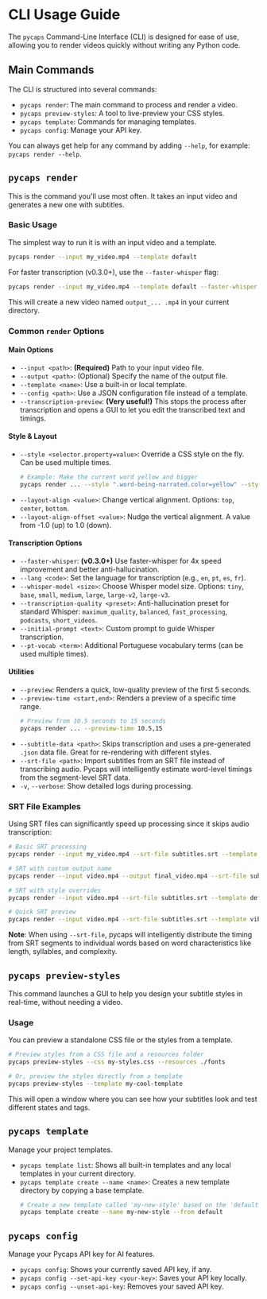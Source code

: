 # CLI Usage Guide

The `pycaps` Command-Line Interface (CLI) is designed for ease of use, allowing you to render videos quickly without writing any Python code.

## Main Commands

The CLI is structured into several commands:

-   `pycaps render`: The main command to process and render a video.
-   `pycaps preview-styles`: A tool to live-preview your CSS styles.
-   `pycaps template`: Commands for managing templates.
-   `pycaps config`: Manage your API key.

You can always get help for any command by adding `--help`, for example: `pycaps render --help`.

## `pycaps render`

This is the command you'll use most often. It takes an input video and generates a new one with subtitles.

### Basic Usage

The simplest way to run it is with an input video and a template.

```bash
pycaps render --input my_video.mp4 --template default
```

For faster transcription (v0.3.0+), use the `--faster-whisper` flag:
```bash
pycaps render --input my_video.mp4 --template default --faster-whisper
```

This will create a new video named `output_... .mp4` in your current directory.

### Common `render` Options

#### Main Options
-   `--input <path>`: **(Required)** Path to your input video file.
-   `--output <path>`: (Optional) Specify the name of the output file.
-   `--template <name>`: Use a built-in or local template.
-   `--config <path>`: Use a JSON configuration file instead of a template.
-   `--transcription-preview`: **(Very useful!)** This stops the process after transcription and opens a GUI to let you edit the transcribed text and timings.

#### Style & Layout
-   `--style <selector.property=value>`: Override a CSS style on the fly. Can be used multiple times.
    ```bash
    # Example: Make the current word yellow and bigger
    pycaps render ... --style ".word-being-narrated.color=yellow" --style ".word-being-narrated.font-size=72px"
    ```
-   `--layout-align <value>`: Change vertical alignment. Options: `top`, `center`, `bottom`.
-   `--layout-align-offset <value>`: Nudge the vertical alignment. A value from -1.0 (up) to 1.0 (down).

#### Transcription Options
-   `--faster-whisper`: **(v0.3.0+)** Use faster-whisper for 4x speed improvement and better anti-hallucination.
-   `--lang <code>`: Set the language for transcription (e.g., `en`, `pt`, `es`, `fr`).
-   `--whisper-model <size>`: Choose Whisper model size. Options: `tiny`, `base`, `small`, `medium`, `large`, `large-v2`, `large-v3`.
-   `--transcription-quality <preset>`: Anti-hallucination preset for standard Whisper: `maximum_quality`, `balanced`, `fast_processing`, `podcasts`, `short_videos`.
-   `--initial-prompt <text>`: Custom prompt to guide Whisper transcription.
-   `--pt-vocab <term>`: Additional Portuguese vocabulary terms (can be used multiple times).

#### Utilities
-   `--preview`: Renders a quick, low-quality preview of the first 5 seconds.
-   `--preview-time <start,end>`: Renders a preview of a specific time range.
    ```bash
    # Preview from 10.5 seconds to 15 seconds
    pycaps render ... --preview-time 10.5,15
    ```
-   `--subtitle-data <path>`: Skips transcription and uses a pre-generated `.json` data file. Great for re-rendering with different styles.
-   `--srt-file <path>`: Import subtitles from an SRT file instead of transcribing audio. Pycaps will intelligently estimate word-level timings from the segment-level SRT data.
-   `-v`, `--verbose`: Show detailed logs during processing.

### SRT File Examples

Using SRT files can significantly speed up processing since it skips audio transcription:

```bash
# Basic SRT processing
pycaps render --input my_video.mp4 --srt-file subtitles.srt --template hype

# SRT with custom output name
pycaps render --input video.mp4 --output final_video.mp4 --srt-file subtitles.srt --template minimalist

# SRT with style overrides
pycaps render --input video.mp4 --srt-file subtitles.srt --template default --style ".word.color=red"

# Quick SRT preview
pycaps render --input video.mp4 --srt-file subtitles.srt --template vibrant --preview
```

**Note**: When using `--srt-file`, pycaps will intelligently distribute the timing from SRT segments to individual words based on word characteristics like length, syllables, and complexity.

## `pycaps preview-styles`

This command launches a GUI to help you design your subtitle styles in real-time, without needing a video.

### Usage
You can preview a standalone CSS file or the styles from a template.

```bash
# Preview styles from a CSS file and a resources folder
pycaps preview-styles --css my-styles.css --resources ./fonts

# Or, preview the styles directly from a template
pycaps preview-styles --template my-cool-template
```
This will open a window where you can see how your subtitles look and test different states and tags.

## `pycaps template`

Manage your project templates.

-   `pycaps template list`: Shows all built-in templates and any local templates in your current directory.
-   `pycaps template create --name <name>`: Creates a new template directory by copying a base template.
    ```bash
    # Create a new template called 'my-new-style' based on the 'default' one
    pycaps template create --name my-new-style --from default
    ```

## `pycaps config`

Manage your Pycaps API key for AI features.

-   `pycaps config`: Shows your currently saved API key, if any.
-   `pycaps config --set-api-key <your-key>`: Saves your API key locally.
-   `pycaps config --unset-api-key`: Removes your saved API key.


